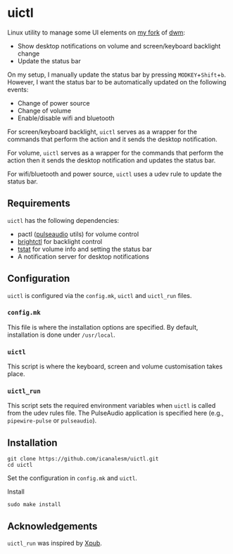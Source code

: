 # uictl

Linux utility to manage some UI elements on [my fork](https://github.com/icanalesm/dwm) of [dwm](https://dwm.suckless.org/):

* Show desktop notifications on volume and screen/keyboard backlight change
* Update the status bar

On my setup, I manually update the status bar by pressing `MODKEY`+`Shift`+`b`. However, I want the status bar to be automatically updated on the following events:

* Change of power source
* Change of volume
* Enable/disable wifi and bluetooth

For screen/keyboard backlight, `uictl` serves as a wrapper for the commands that perform the action and it sends the desktop notification.

For volume, `uictl` serves as a wrapper for the commands that perform the action then it sends the desktop notification and updates the status bar.

For wifi/bluetooth and power source, `uictl` uses a udev rule to update the status bar.


## Requirements

`uictl` has the following dependencies:

* pactl ([pulseaudio](https://www.freedesktop.org/wiki/Software/PulseAudio/) utils) for volume control
* [brightctl](https://github.com/icanalesm/brightctl) for backlight control
* [tstat](https://github.com/icanalesm/tstat) for volume info and setting the status bar
* A notification server for desktop notifications


## Configuration

`uictl` is configured via the `config.mk`, `uictl` and `uictl_run` files.

### `config.mk`

This file is where the installation options are specified. By default, installation is done under `/usr/local`.

### `uictl`

This script is where the keyboard, screen and volume customisation takes place.

### `uictl_run`
This script sets the required environment variables when `uictl` is called from the udev rules file. The PulseAudio application is specified here (e.g., `pipewire-pulse` or `pulseaudio`).


## Installation

```
git clone https://github.com/icanalesm/uictl.git
cd uictl
```

Set the configuration in `config.mk` and `uictl`.

Install
```
sudo make install
```


## Acknowledgements

`uictl_run` was inspired by [Xpub](https://github.com/Ventto/xpub).
